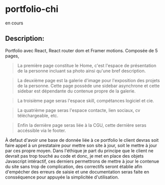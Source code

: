 # portfolio-chi
en cours

## Description:  
Portfolio avec React, React router dom et Framer motions. Composée de 5 pages,  

> La première page constitue le Home, c'est l'espace de présentation de la personne incluant sa photo ainsi qu'une bref description.  
  
> La deuxième page est la galerie d'image pour l'exposition des projets de la personne. Cette page possède une sidebar asynchrone et cette sidebar est dépendante du contenue propre de la galerie.  
  

> La troisième page seras l'espace skill, compétances logiciel et cie.  
  
> La quatrième page seras l'espace contacte, lien sociaux, cv téléchargeable, etc.  
  
> Enfin la dernière page seras liée à la CGU, cette dernière seras accéssible via le footer.  

À defaut d'avoir une base de donnée liée à ce portfolio le client devras soit faire appel à un prestataire pour mettre son site à jour, soit le mettre à jour par ces propre moyen. Dans l'éthique je part du principe que le client ne devrait pas trop touché au code et donc, je met en place des objets Javascript intéractif, ces derniers permettrons de mettre à jour le contenue du site sans trop de complication, des correctifs seront établie afin d'empécher des erreurs de saisie et une documentation seras faite en consséquence pour appuyée la simplicitée d'utilisation. 
